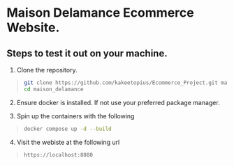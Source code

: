 # Maison Delamance Ecommerce Website.

## Steps to test it out on your machine.

1. Clone the repository.
>```bash
>git clone https://github.com/kakeetopius/Ecommerce_Project.git maison_delamance
>cd maison_delamance
>```

2. Ensure docker is installed. If not use your preferred package manager.

3. Spin up the containers with the following
>```bash
>docker compose up -d --build
>```

4. Visit the webiste at the following url
>```text
>https://localhost:8080
>```
